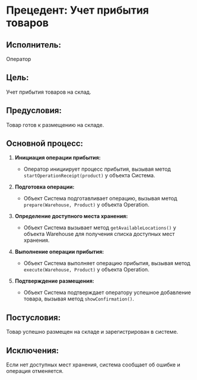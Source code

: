 # Прецедент: Учет прибытия товаров

## Исполнитель:

Оператор

## Цель:

Учет прибытия товаров на склад.

## Предусловия:

Товар готов к размещению на складе.

## Основной процесс:

1. **Инициация операции прибытия:**

   - Оператор инициирует процесс прибытия, вызывая метод `startOperationReceipt(product)` у объекта Система.

2. **Подготовка операции:**

   - Объект Система подготавливает операцию, вызывая метод `prepare(Warehouse, Product)` у объекта Operation.

3. **Определение доступного места хранения:**

   - Объект Система вызывает метод `getAvailableLocations()` у объекта Warehouse для получения списка доступных мест хранения.

4. **Выполнение операции прибытия:**

   - Объект Система выполняет операцию прибытия, вызывая метод `execute(Warehouse, Product)` у объекта Operation.

5. **Подтверждение размещения:**
   - Объект Система подтверждает оператору успешное добавление товара, вызывая метод `showConfirmation()`.

## Постусловия:

Товар успешно размещен на складе и зарегистрирован в системе.

## Исключения:

Если нет доступных мест хранения, система сообщает об ошибке и операция отменяется.
